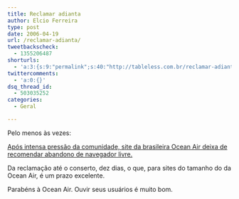 ```yaml
---
title: Reclamar adianta
author: Elcio Ferreira
type: post
date: 2006-04-19
url: /reclamar-adianta/
tweetbackscheck:
  - 1355206487
shorturls:
  - 'a:3:{s:9:"permalink";s:40:"http://tableless.com.br/reclamar-adianta";s:7:"tinyurl";s:26:"http://tinyurl.com/3lz58pt";s:4:"isgd";s:19:"http://is.gd/VasNmu";}'
twittercomments:
  - 'a:0:{}'
dsq_thread_id:
  - 503035252
categories:
  - Geral

---
```

Pelo menos às vezes:

[Após intensa pressão da comunidade, site da brasileira Ocean Air deixa de recomendar abandono de navegador livre.][1]

Da reclamação até o conserto, dez dias, o que, para sites do tamanho do da Ocean Air, é um prazo excelente.

Parabéns à Ocean Air. Ouvir seus usuários é muito bom.

 [1]: http://br-linux.org/linux/node/3291